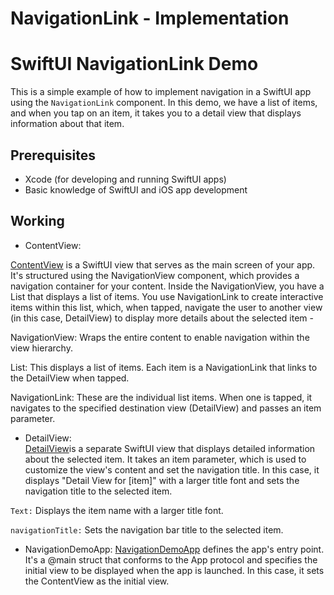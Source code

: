 # NavigationLink - Implementation

# SwiftUI NavigationLink Demo

This is a simple example of how to implement navigation in a SwiftUI app using the `NavigationLink` component. In this demo, we have a list of items, and when you tap on an item, it takes you to a detail view that displays information about that item.

## Prerequisites

- Xcode (for developing and running SwiftUI apps)
- Basic knowledge of SwiftUI and iOS app development

## Working


- ContentView: <br>

<ins>ContentView</ins> is a SwiftUI view that serves as the main screen of your app. It's structured using the NavigationView component, which provides a navigation container for your content. Inside the NavigationView, you have a List that displays a list of items. You use NavigationLink to create interactive items within this list, which, when tapped, navigate the user to another view (in this case, DetailView) to display more details about the selected item -

NavigationView: Wraps the entire content to enable navigation within the view hierarchy.

List: This displays a list of items. Each item is a NavigationLink that links to the DetailView when tapped.

NavigationLink: These are the individual list items. When one is tapped, it navigates to the specified destination view (DetailView) and passes an item parameter.


- DetailView:<br>
<ins>DetailView</ins>is a separate SwiftUI view that displays detailed information about the selected item. It takes an item parameter, which is used to customize the view's content and set the navigation title. In this case, it displays "Detail View for [item]" with a larger title font and sets the navigation title to the selected item.

`Text:` Displays the item name with a larger title font.

`navigationTitle:` Sets the navigation bar title to the selected item.


- NavigationDemoApp:
<ins>NavigationDemoApp</ins> defines the app's entry point. It's a @main struct that conforms to the App protocol and specifies the initial view to be displayed when the app is launched. In this case, it sets the ContentView as the initial view.
